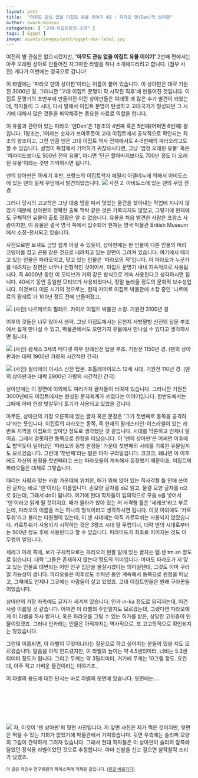 ```yaml
---
layout: post
title:  "아무도 관심 없을 이집트 유물 이야기 #2 : 파라오 덴(Den)의 상아판"
author: kwack-minsoo
categories: [ "고대-이집트로의-초대" ]
tags: [ Egypt ] 
image: assets/images/post/egypt-den-label.jpg
---
```


여전히 별 관심은 없으시겠지만, __'아무도 관심 없을 이집트 유물 이야기'__ 2번째 편에서는 아주 오래된 상아로 만들어진 자그마한 라벨을 하나 소개해드리려고 합니다. (첨부 사진) 게다가 이번에는 영국으로 갑니다!

이 라벨에는 '파라오 덴의 상아판'이라는 이름이 붙어 있습니다. 이 상아판은 대략 기원전 3000년 경, 그러니깐 '고대 이집트 문명이 막 시작된 직후'에 만들어진 것입니다. 이집트 문명기의 초반부에 만들어진 이런 상아판들은 여태껏 꽤 많은 수가 발견이 되었는데, 학자들이 그 시대, 다시 말해서 이집트 문명이 탄생하고 고대국가가 형성되던 그 시기에 대해서 많은 것들을 파악해주는 중요한 자료로 역할을 합니다.

이 유물과 관련이 있는 파라오 '덴Den'은 1왕조의 4번째 혹은 5번째(어쩌면 6번째) 왕입니다. 1왕조는, 1이라는 숫자가 보여주듯이 고대 이집트에서 공식적으로 확인되는 최초의 왕조이고, 그런 만큼 덴은 고대 이집트 역사 전체에서도 4-5번째의 파라오라고도 할 수 있습니다. 설명이 복잡해서 기억하기 귀찮으시다면, 그냥 '엄청 오래된 유물' 혹은 '피라미드보다도 500년 전의 유물', 아니면 '단군 할아버지보다도 700년 정도 더 오래된 유물'이라는 것만 기억하시면 됩니다.

덴의 상아판은 19세기 후반, 프랑스의 이집트학자 에밀리 아멜리누에 의해서 아비도스에 있는 덴의 실제 무덤에서 발견되었습니다.
![](/assets/images/post/egypt-den-label3.jpg)
사진 2. 아비도스에 있는 덴의 무덤 전경

그러나 당시의 고고학은 그냥 대충 땅을 파서 멋있는 물건을 찾아내는 작업에 지나지 않았기 때문에 상아판의 정확한 출토 맥락 같은 것은 기록되지도 않았고, 그렇기에 현재에도 구체적인 유물의 출토 정황은 알 수 없습니다. 유물을 처음 발견한 사람은 프랑스 사람이지만, 이 유물은 결국 영국 쪽에서 입수되어 현재는 영국 박물관 British Museum에서 소장-전시되고 있습니다.

사진으로만 보셔도 금방 쉽게 아실 수 있듯이, 상아판에는 한 인물이 다른 인물의 머리 끄덩이를 잡고 곤봉 같은 것으로 내려치고 있는 장면이 그려져 있습니다. 여기에서 때리고 있는 인물은 파라오이고, 맞고 있는 인물은 '파라오의 적'입니다. 이 파라오가 누군가를 내려치는 장면은 너무나 전형적인 것이어서, 이집트 문명기 내내 지속적으로 사용됩니다. 즉 4000년 동안 이 모티브가 거의 같은 방식으로 계속 사용된다고 생각하시면 됩니다. 40세기 동안 동일한 모티브가 사용되었다니, 정말 놀라울 정도의 문화적 보수성입니다. 이것보다 이른 시기의 것으로는, 현재 카이로 이집트 박물관에 소장 중인 '나르메르의 팔레트'가 100년 정도 전에 만들어졌고,

![](/assets/images/post/egypt-den-label4.jpg)
(사진) 나르메르의 팔레트. 카이로 이집트 박물관 소장. 기원전 3100년 경

이후의 것들은 너무 많아서 생략. 그냥 이집트에서는 온천지 사방팔방 신전의 탑문 부조에서 쉽게 만나실 수 있고, 박물관에서도 오만가지 유물에서 만나실 수 있다고 생각하시면 됩니다.

![](/assets/images/post/egypt-den-label5.jpg)
(사진) 람세스 3세의 메디넷 하부 장례신전 탑문 부조. 기원전 1150년 경. (덴의 상아판과는 대략 1900년 가량의 시간적인 간극)

![](/assets/images/post/egypt-den-label6.jpg)
(사진) 필라에의 이시스 신전 탑문. 프톨레마이오스 12세 시대. 기원전 110년 경. (덴의 상아판과는 대략 2900년 가량의 시간적인 간극)


상아판에는 이 장면에 이외에도 여러가지 글자들이 씌여져 있습니다. 그러니깐 기원전 3000년에도 이집트에서는 완성된 문자체계가 쓰였다는 이야기입니다. 한반도에서는 그때에 아마 한창 빗살무늬 토기가 사용되고 있었을 겁니다.

아무튼, 상아판의 가장 오른쪽에 있는 글자 혹은 문장은 '그가 첫번째로 동쪽을 공격하다'라는 뜻입니다. 이집트의 파라오는 동쪽, 즉 현재의 팔레스타인-이스라엘이 있는 레반트 지역을 이집트의 앞마당 정도로 생각했던 것 같습니다. 시대를 막론하고 언제나 말이죠. 그래서 걸핏하면 동쪽으로 원정을 떠났습니다. 이 '덴의 상아판'은 어쩌면 이후에도 밥먹듯이 일어났던 '파라오의 동방 원정들' 가운데 첫번째의 사례를 기록한 유물일지도 모르겠습니다. 그런데 '첫번째'라는 말은 아마 구라일겁니다. 크크크, 왜냐면 이 이후에도 자신의 원정을 첫번째라고 쓰는 파라오들이 계속해서 등장했기 때문이죠. 이집트의 파라오들은 대체로 그렇습니다.

때리는 사람과 맞는 사람 가운데에 위치한, 매가 위에 앉아 있는 직사각형 틀 안에 쓰여진 글자는 바로 '덴'이라는 이름입니다. 손모양 글자를 d로 읽고, 물결 모양 글자를 n으로 읽는데, 그래서 dn이 됩니다. 여기에 현대 학자들이 임의적으로 모음 e를 넣어서 '덴'이라고 읽게 될 것이지요. 매가 올라가 앉아 있는 저 사격형 틀은 '세레크'라고 부르는데, 파라오의 이름을 쓰는 하나의 형식이라고 생각하시면 됩니다. 이것 이외에도 '카르투쉬'라고 불리는 타원형이 있는데, 이 덴 시대에는 아직 카르투쉬는 사용되지 않았습니다. 카르투쉬가 사용되기 시작하는 것은 3왕조 시대 말 무렵이니, 대략 덴의 시대로부터는 500년 정도 후에 사용된다고 할 수 있습니다. 피라미드가 최초로 지어지는 것도 이 무렵의 일입니다.

세레크 아래 쪽에, 보가 구체적으로는 파라오의 왼팔 밑에 있는 글자는 템.센 tm.sn 정도로 읽습니다. 대략 '그들은 존재하지 않는다'정도의 의미입니다. 아마도 파라오가 저 맞고 있는 인물로 대변되는 어떤 인구 집단을 몰살시켰다는 의미일텐데, 그것도 아마 구라일 가능성이 큽니다. 파라오들은 이후로도 수처년 동안 계속해서 동쪽으로 원정을 떠났고, 그때에도 언제나 그곳에는 사람들이 살고 있었죠. 고대 이집트인들은 원래 구라꾼들이었습니다.

상아판의 가장 좌측에도 글자가 새겨져 있습니다. 인카 in-ka 정도로 읽혀지는데, 이건 사람 이름일 것 같습니다. 어쩌면 이 라벨의 주인일지도 모르겠는데, 그랬다면 파라오에게 이 라벨을 하사 받거나, 혹은 파라오를 그릴 수 있는 허가를 받은, 상당한 고위층이 인물이었겠죠. 그러나 인카라는 인물은 아직까지는 역사적으로, 또 고고학적으로 확인되지는 않았습니다.

그런데 이쯤되면, 이 라벨이 무엇이냐라는 질문으로 하고 싶어지는 분들이 있을 지도 모르겠습니다. 말씀을 아직 안드렸지만, 이 라벨의 높이는 약 4.5센티미터, 너비는 5.3센티미터 정도가 됩니다. 그리고 두께는 약 3밀리미터, 거기에 무게는 10그램 정도. 요컨대, 아주 작고 가벼운 물건이라는 이야기죠.

이 라벨의 용도에 대한 단서는 바로 라벨의 뒷면에 있습니다. 뒷면에는.... 

<br>
<br>
<br>
<br>
<br>

![](/assets/images/post/egypt-den-label2.jpg)
자, 이것이 '덴 상아판'의 뒷면 사진입니다. 저 앞면 사진은 제가 찍은 것이지만, 뒷면은 찍을 수 있는 기회가 없었기에 박물관에서 가져왔습니다. 뒷면 우측에는 슬리퍼 모양의 그림이 간략하게 그려져 있습니다. 그래서 현대 학자들은 이 상아판이 슬리퍼 앞쪽에 달았던 장식용 라벨이었던 것으로 추정합니다. 아마 신발을 신고 걸으면 찰칵찰칵 소리가 났겠죠.




<span class="text-muted"><small>이 글은 곽민수 연구위원의 페이스북에 게재된 글입니다. <a href="https://www.facebook.com/theegypt/posts/10160006639909418" target="_blank">(원글 바로가기)</a></small></span>
